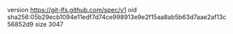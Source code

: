 version https://git-lfs.github.com/spec/v1
oid sha256:05b29ecb1094e11edf7d74ce998913e9e2f15aa8ab5b63d7aae2af13c56852d9
size 3047
